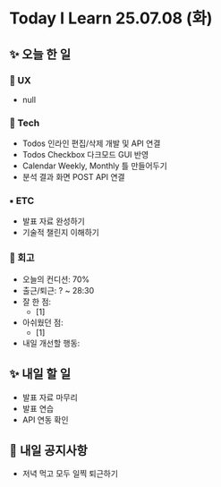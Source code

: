 # Today I Learn 25.07.08 (화)

## ✨ 오늘 한 일
### 🔹 UX
 * null

### 🔸 Tech
 * Todos 인라인 편집/삭제 개발 및 API 연결
 * Todos Checkbox 다크모드 GUI 반영
 * Calendar Weekly, Monthly 틀 만들어두기
 * 분석 결과 화면 POST API 연결

### ▪️ ETC
 * 발표 자료 완성하기
 * 기술적 챌린지 이해하기

### 📍 회고
 * 오늘의 컨디션: 70%
 * 출근/퇴근: ? ~ 28:30
 * 잘 한 점:
    * [1] 
 * 아쉬웠던 점: 
    * [1] 
 * 내일 개선할 행동: 


## ✨ 내일 할 일
 * 발표 자료 마무리
 * 발표 연습
 * API 연동 확인


## 📢 내일 공지사항
 * 저녁 먹고 모두 일찍 퇴근하기